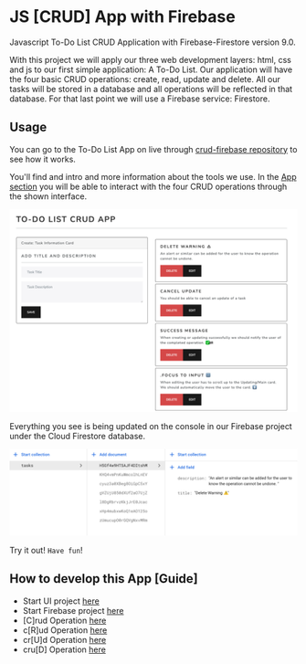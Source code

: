 # JS [CRUD] App with Firebase

Javascript To-Do List CRUD Application with Firebase-Firestore version 9.0.

With this project we will apply our three web development layers: html, css and js to our first simple application: A To-Do List.
Our application will have the four basic CRUD operations: create, read, update and delete.
All our tasks will be stored in a database and all operations will be reflected in that database. For that last point we will use a Firebase service: Firestore.

## Usage 

You can go to the To-Do List App on live through [crud-firebase repository](https://carobarreirov.github.io/crud-firebase/) to see how it works. 

You'll find and intro and more information about the tools we use. 
In the [App section](https://carobarreirov.github.io/crud-firebase/#app) you will be able to interact with the four CRUD operations through the shown interface.  

![App Interface](/images/todo-app.png)
 
 Everything you see is being updated on the console in our Firebase project under the Cloud Firestore database. 
 
 ![Cloud Firestore Console](/images/cfirestore.png)
 
 Try it out! `Have fun`!
 
 ## How to develop this App [Guide]
 - Start UI project [here](/guide/starterfiles.md)
 - Start Firebase project [here](/guide/readme.md)
 - [C]rud Operation [here](/guide/readme.md)
 - c[R]ud Operation [here](/guide/readme.md)
 - cr[U]d Operation [here](/guide/readme.md)
 - cru[D] Operation [here](/guide/readme.md)




